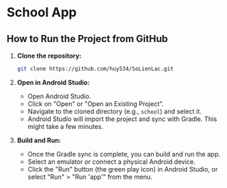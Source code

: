 # School App

## How to Run the Project from GitHub

1.  **Clone the repository:**
    ```bash
    git clone https://github.com/huy534/SoLienLac.git
    ```

2.  **Open in Android Studio:**
    *   Open Android Studio.
    *   Click on "Open" or "Open an Existing Project".
    *   Navigate to the cloned directory (e.g., `school`) and select it.
    *   Android Studio will import the project and sync with Gradle. This might take a few minutes.

3.  **Build and Run:**
    *   Once the Gradle sync is complete, you can build and run the app.
    *   Select an emulator or connect a physical Android device.
    *   Click the "Run" button (the green play icon) in Android Studio, or select "Run" > "Run 'app'" from the menu.

